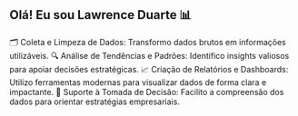 ## Olá! Eu sou Lawrence Duarte 📊
🗂️ Coleta e Limpeza de Dados: Transformo dados brutos em informações utilizáveis.
🔍 Análise de Tendências e Padrões: Identifico insights valiosos para apoiar decisões estratégicas.
📈 Criação de Relatórios e Dashboards: Utilizo ferramentas modernas para visualizar dados de forma clara e impactante.
🧠 Suporte à Tomada de Decisão: Facilito a compreensão dos dados para orientar estratégias empresariais.
<!--
**lawrenceduarte/lawrenceduarte** is a ✨ _special_ ✨ repository because its `README.md` (this file) appears on your GitHub profile.

Here are some ideas to get you started:
Lawrence Duarte é apaixonado por dados. 

